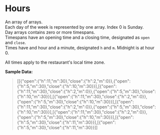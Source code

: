 # Hours #

An array of arrays.  
Each day of the week is represented by one array. Index 0 is Sunday.  
Day arrays contains zero or more timespans.  
Timespans have an opening time and a closing time, designated as `open` and `close`.  
Times have and hour and a minute, designated `h` and `m`. Midnight is at hour 0.  

All times apply to the restaurant's local time zone.  

**Sample Data:**

> [[{"open":{"h":11,"m":30},"close":{"h":2,"m":0}},{"open":{"h":5,"m":30},"close":{"h":10,"m":30}}],[{"open":{"h":11,"m":30},"close":{"h":2,"m":0}},{"open":{"h":5,"m":30},"close":{"h":10,"m":30}}],[{"open":{"h":11,"m":30},"close":{"h":2,"m":0}},{"open":{"h":5,"m":30},"close":{"h":10,"m":30}}],[{"open":{"h":11,"m":30},"close":{"h":2,"m":0}},{"open":{"h":5,"m":30},"close":{"h":10,"m":30}}],[{"open":{"h":11,"m":30},"close":{"h":2,"m":0}},{"open":{"h":5,"m":30},"close":{"h":10,"m":30}}],[{"open":{"h":5,"m":30},"close":{"h":11,"m":30}}],[{"open":{"h":5,"m":30},"close":{"h":11,"m":30}}]]

